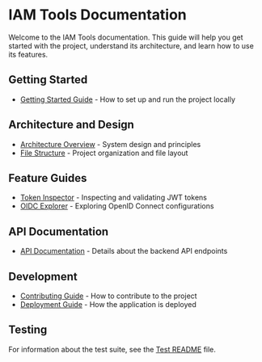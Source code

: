 # IAM Tools Documentation

Welcome to the IAM Tools documentation. This guide will help you get started with the project, understand its architecture, and learn how to use its features.

## Getting Started

- [Getting Started Guide](./getting-started.md) - How to set up and run the project locally

## Architecture and Design

- [Architecture Overview](./architecture.md) - System design and principles
- [File Structure](./file-structure.md) - Project organization and file layout

## Feature Guides

- [Token Inspector](./feature-guides/token-inspector.md) - Inspecting and validating JWT tokens
- [OIDC Explorer](./feature-guides/oidc-explorer.md) - Exploring OpenID Connect configurations

## API Documentation

- [API Documentation](./api.md) - Details about the backend API endpoints

## Development

- [Contributing Guide](./contributing.md) - How to contribute to the project
- [Deployment Guide](./deployment.md) - How the application is deployed

## Testing

For information about the test suite, see the [Test README](../src/tests/README.md) file.
